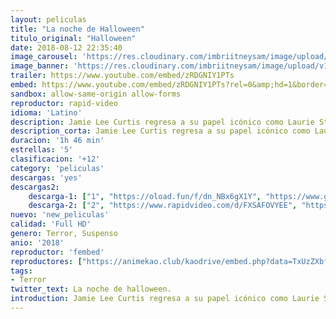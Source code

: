 ```yaml
---
layout: peliculas
title: "La noche de Halloween"
titulo_original: "Halloween"
date: 2018-08-12 22:35:40
image_carousel: 'https://res.cloudinary.com/imbriitneysam/image/upload/v1542319292/hallowen-poster-min.jpg'
image_banner: 'https://res.cloudinary.com/imbriitneysam/image/upload/v1542319293/halloween-banner-min.jpg'
trailer: https://www.youtube.com/embed/zRDGNIY1PTs
embed: https://www.youtube.com/embed/zRDGNIY1PTs?rel=0&amp;hd=1&border=0&wmode=opaque&enablejsapi=1&modestbranding=1&controls=1&showinfo=1
sandbox: allow-same-origin allow-forms
reproductor: rapid-video
idioma: 'Latino'
description: Jamie Lee Curtis regresa a su papel icónico como Laurie Strode, quien llega a su enfrentamiento final con Michael Myers, la figura enmascarada que la ha perseguido desde que escapó por poco de su juerga de asesinatos en la noche de Halloween de hace cuatro décadas. Esta película, la undécima película de la serie Halloween, ignorará los eventos de todas las secuelas anteriores, retomando 40 años después de los eventos de la película original.
description_corta: Jamie Lee Curtis regresa a su papel icónico como Laurie Strode, quien llega a su enfrentamiento final con Michael Myers, la figura enmascarada que la ha perseguido desde que escapó por poco de su juerga de asesinatos en la noche de Halloween de...
duracion: '1h 46 min'
estrellas: '5'
clasificacion: '+12'
category: 'peliculas'
descargas: 'yes'
descargas2:
    descarga-1: ["1", "https://oload.fun/f/dn_NBx6gX1Y", "https://www.google.com/s2/favicons?domain=openload.co","OpenLoad","https://res.cloudinary.com/imbriitneysam/image/upload/v1541473684/mexico.png", "Latino", "Full HD"]
    descarga-2: ["2", "https://www.rapidvideo.com/d/FXSAFOVYEE", "https://www.google.com/s2/favicons?domain=www.rapidvideo.com","RapidVideo","https://res.cloudinary.com/imbriitneysam/image/upload/v1541473684/mexico.png", "Latino", "Full HD"]
nuevo: 'new_peliculas'
calidad: 'Full HD'
genero: Terror, Suspenso
anio: '2018'
reproductor: 'fembed'
reproductores: ["https://animekao.club/kaodrive/embed.php?data=TxUzZXbfv5lr9J/sy4dRi4l2tf1EqvpDGTqXynHmZy5pXmy74ySvRXbTPC7nQcZ2Z4h6sLJg/rxE9o4RHbHXTqnJxrzhG/O3TChKduuS4YWN1qvT58bCZK/XiTxJ90IrkXZ1o+SMs0eglC2R5pA3Gp2Is2IF+NI5VRbaCKsuFOWMnL+YGOJZz/dvZqSZbT6Kt7iv+UEYyFAjoBDK7rFykBy/fP4ROA3Y0KPzqeVoQiB+3F47FeB/wPsUFKU/Bvt6at4Eb8KiVSGi7t9X6sKzJtgk/naCYO8+ylVVVlqobysl89F+2b/+lRfN5PYfyAICfBN2mDUZEYBwZ8xgrssKq/m4lj/06Srf0xVS/eAYBbt1NxwX92j6+b4XJvKxLUS/+PB1Zr0T37LfP7l4lp6BDQ==","https://www.xtream.to/public/dist/index.html?id=8ce790d39f6236d38a94f0a2d8361e4d&title=Halloween","https://www.zembed.to/public/dist/asteroid.html?id=4005cf1e8d201b0771eda55d6fd49480&title=Halloween","https://api.cuevana3.io/olpremium/gd.php?file=ek5lbm9xYWNrS0xNejZabVlkSFIyTkxQb3BPWDB0UFkwY3lvbjJIRjBPQ1QwNStUck1mVG9kVExvM0djeHA3VnFybXRscUdvMWRXNHRZbU1lYXVUeDg2cGpKVmp4cXpBejYxcGpHU3ZsTVNXejJpTW42K1Z5S2VjcllkN3l0RFgzcW1IazJhb3NjalN5NHlUb2RHVHdybTFmSDFsazZUV3FMMmlqSitzazhxNzI0cU1pOHFqeXFtY2xJQmt6ZGpYcWIyTmpIaTQxOENXMTRDR2ljN0x3cnpHYklLRWlNbmYxOG1ZYjZ6SDFBPT0","https://pelismart.com/go/redirector.php?server=op&value=NDY3OA","https://api.cuevana3.io/rr/gd.php?h=ek5lbm9xYWNrS0xJMVp5b21KREk0dFBLbjVkaHhkRGdrOG1jbnBpUnhhS1Z5M3FYcXFiQXVhaVhZSlNjdk0zVmw1cHBpSHF1bHF5dDNXT1hqWnFsdXF5U3FadVkyUT09"]
tags:
- Terror
twitter_text: La noche de halloween.
introduction: Jamie Lee Curtis regresa a su papel icónico como Laurie Strode, quien llega a su enfrentamiento final con Michael Myers, la figura enmascarada que la ha perseguido desde que escapó por poco de su juerga de asesinatos en la noche de Halloween de...
---
```



 








